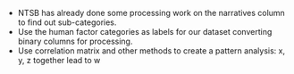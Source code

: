* NTSB has already done some processing work on the narratives column to find out sub-categories.
* Use the human factor categories as labels for our dataset converting binary columns for processing.
* Use correlation matrix and other methods to create a pattern analysis: x, y, z together lead to w
